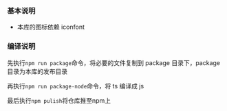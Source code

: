 ### 基本说明

- 本库的图标依赖 iconfont

### 编译说明

先执行`npm run package`命令，将必要的文件复制到 package 目录下，package 目录为本库的发布目录

再执行`npm run package-node`命令，将 ts 编译成 js

最后执行`npm pulish`将仓库推至npm上
